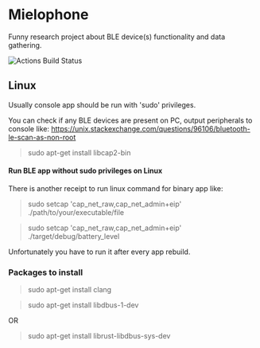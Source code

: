 # Mielophone
Funny research project about BLE device(s) functionality and data gathering.

![Actions Build Status](https://github.com/blandger/mielophone/actions/workflows/rust.yml/badge.svg?branch=master)

## Linux
Usually console app should be run with 'sudo' privileges.

You can check if any BLE devices are present on PC, output peripherals to console like:
https://unix.stackexchange.com/questions/96106/bluetooth-le-scan-as-non-root
> sudo apt-get install libcap2-bin

#### Run BLE app without sudo privileges on Linux
There is another receipt to run linux command for binary app like:

>sudo setcap 'cap_net_raw,cap_net_admin+eip' ./path/to/your/executable/file

>sudo setcap 'cap_net_raw,cap_net_admin+eip' ./target/debug/battery_level

Unfortunately you have to run it after every app rebuild. 

### Packages to install
> sudo apt-get install clang

> sudo apt-get install libdbus-1-dev

OR

> sudo apt-get install librust-libdbus-sys-dev
